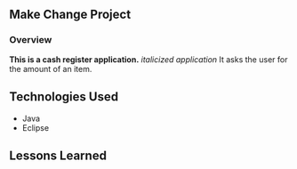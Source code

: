 

## Make Change Project

### Overview
**This is a cash register application.**  _italicized_  *application*
It asks the user for the amount of an item.

## Technologies Used

* Java
* Eclipse


## Lessons Learned

